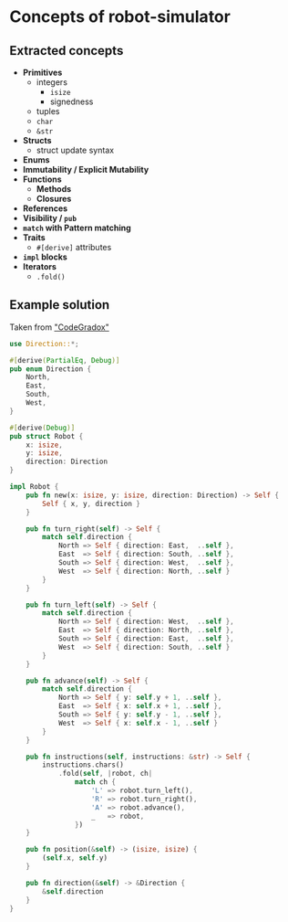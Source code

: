 # Concepts of robot-simulator

## Extracted concepts

- **Primitives**
  - integers
    - `isize`
    - signedness
  - tuples
  - `char`
  - `&str`
- **Structs**
  - struct update syntax
- **Enums**
- **Immutability / Explicit Mutability**
- **Functions**
  - **Methods**
  - **Closures**
- **References**
- **Visibility / `pub`**
- **`match` with Pattern matching**
- **Traits**
  - `#[derive]` attributes
- **`impl` blocks**
- **Iterators**
  - `.fold()`

## Example solution

Taken from ["CodeGradox"](https://exercism.io/tracks/rust/exercises/robot-simulator/solutions/2464130c2440427f98aae078a91e803d)

```rust
use Direction::*;

#[derive(PartialEq, Debug)]
pub enum Direction {
    North,
    East,
    South,
    West,
}

#[derive(Debug)]
pub struct Robot {
    x: isize,
    y: isize,
    direction: Direction
}

impl Robot {
    pub fn new(x: isize, y: isize, direction: Direction) -> Self {
        Self { x, y, direction }
    }

    pub fn turn_right(self) -> Self {
        match self.direction {
            North => Self { direction: East,  ..self },
            East  => Self { direction: South, ..self },
            South => Self { direction: West,  ..self },
            West  => Self { direction: North, ..self }
        }
    }

    pub fn turn_left(self) -> Self {
        match self.direction {
            North => Self { direction: West,  ..self },
            East  => Self { direction: North, ..self },
            South => Self { direction: East,  ..self },
            West  => Self { direction: South, ..self }
        }
    }

    pub fn advance(self) -> Self {
        match self.direction {
            North => Self { y: self.y + 1, ..self },
            East  => Self { x: self.x + 1, ..self },
            South => Self { y: self.y - 1, ..self },
            West  => Self { x: self.x - 1, ..self }
        }
    }

    pub fn instructions(self, instructions: &str) -> Self {
        instructions.chars()
            .fold(self, |robot, ch|
                match ch {
                    'L' => robot.turn_left(),
                    'R' => robot.turn_right(),
                    'A' => robot.advance(),
                    _   => robot,
                })
    }

    pub fn position(&self) -> (isize, isize) {
        (self.x, self.y)
    }

    pub fn direction(&self) -> &Direction {
        &self.direction
    }
}
```
